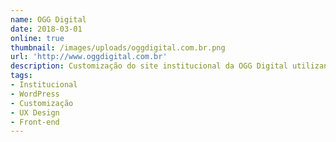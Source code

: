 ```yaml
---
name: OGG Digital
date: 2018-03-01
online: true
thumbnail: /images/uploads/oggdigital.com.br.png
url: 'http://www.oggdigital.com.br'
description: Customização do site institucional da OGG Digital utilizando o tema OnePress como base.
tags:
- Institucional
- WordPress
- Customização
- UX Design
- Front-end
---
```

